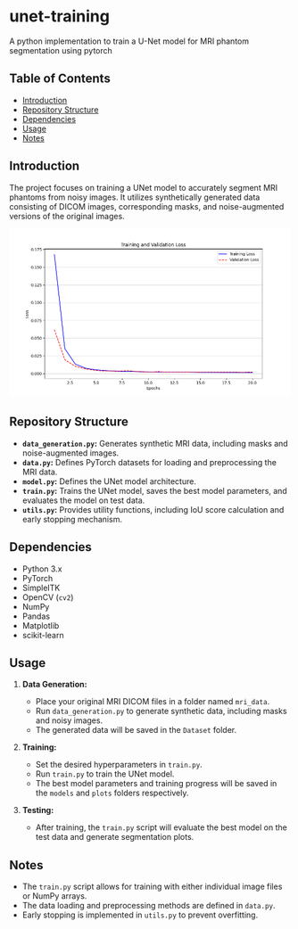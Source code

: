 # unet-training
A python implementation to train a U-Net model for MRI phantom segmentation using pytorch

## Table of Contents
- [Introduction](#introduction)
- [Repository Structure](#repository-structure)
- [Dependencies](#dependencies)
- [Usage](#usage)
- [Notes](#notes)

## Introduction

The project focuses on training a UNet model to accurately segment MRI phantoms from noisy images. It utilizes synthetically generated data consisting of DICOM images, corresponding masks, and noise-augmented versions of the original images.

![Train and Validation Loss](plots/AI-train_loss.png "Train and Validation loss")

## Repository Structure

* **`data_generation.py`:** Generates synthetic MRI data, including masks and noise-augmented images. 
* **`data.py`:** Defines PyTorch datasets for loading and preprocessing the MRI data.
* **`model.py`:** Defines the UNet model architecture.
* **`train.py`:** Trains the UNet model, saves the best model parameters, and evaluates the model on test data.
* **`utils.py`:** Provides utility functions, including IoU score calculation and early stopping mechanism.

## Dependencies

* Python 3.x
* PyTorch
* SimpleITK
* OpenCV (`cv2`)
* NumPy
* Pandas
* Matplotlib
* scikit-learn

## Usage

1. **Data Generation:**
   - Place your original MRI DICOM files in a folder named `mri_data`.
   - Run `data_generation.py` to generate synthetic data, including masks and noisy images. 
   - The generated data will be saved in the `Dataset` folder.

2. **Training:**
   - Set the desired hyperparameters in `train.py`.
   - Run `train.py` to train the UNet model.
   - The best model parameters and training progress will be saved in the `models` and `plots` folders respectively.

3. **Testing:**
   - After training, the `train.py` script will evaluate the best model on the test data and generate segmentation plots.

## Notes

* The `train.py` script allows for training with either individual image files or NumPy arrays. 
* The data loading and preprocessing methods are defined in `data.py`.
* Early stopping is implemented in `utils.py` to prevent overfitting.

